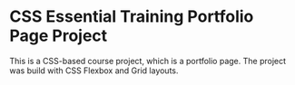 # CSS Essential Training Portfolio Page Project #

This is a CSS-based course project, which is a portfolio page. The project was build with CSS Flexbox and Grid layouts.
